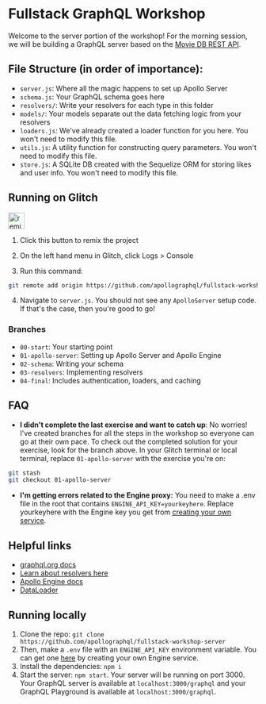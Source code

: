 # Fullstack GraphQL Workshop

Welcome to the server portion of the workshop! For the morning session, we will be building a GraphQL server based on the [Movie DB REST API](https://developers.themoviedb.org/3/getting-started/introduction).

## File Structure (in order of importance):
- `server.js`: Where all the magic happens to set up Apollo Server
- `schema.js`: Your GraphQL schema goes here
- `resolvers/`: Write your resolvers for each type in this folder
- `models/`: Your models separate out the data fetching logic from your resolvers
- `loaders.js`: We've already created a loader function for you here. You won't need to modify this file.
- `utils.js`: A utility function for constructing query parameters. You won't need to modify this file.
- `store.js`: A SQLite DB created with the Sequelize ORM for storing likes and user info. You won't need to modify this file.

## Running on Glitch

<!-- Remix Button -->
<a href="https://glitch.com/edit/#!/remix/fullstack-workshop-server">
  <img src="https://cdn.glitch.com/2bdfb3f8-05ef-4035-a06e-2043962a3a13%2Fremix%402x.png?1513093958726" alt="remix button" aria-label="remix" height="33">
</a>

1. Click this button to remix the project

2. On the left hand menu in Glitch, click Logs > Console

3. Run this command:

```bash
git remote add origin https://github.com/apollographql/fullstack-workshop-server && git fetch origin && git checkout 00-start && refresh
```
4. Navigate to `server.js`. You should not see any `ApolloServer` setup code. If that's the case, then you're good to go!

### Branches
- `00-start`: Your starting point
- `01-apollo-server`: Setting up Apollo Server and Apollo Engine
- `02-schema`: Writing your schema
- `03-resolvers`: Implementing resolvers
- `04-final`: Includes authentication, loaders, and caching

## FAQ
- **I didn't complete the last exercise and want to catch up**: No worries! I've created branches for all the steps in the workshop so everyone can go at their own pace. To check out the completed solution for your exercise, look for the branch above. In your Glitch terminal or local terminal, replace `01-apollo-server` with the exercise you're on:

```bash
git stash
git checkout 01-apollo-server
```

- **I'm getting errors related to the Engine proxy:** You need to make a .env file in the root that contains `ENGINE_API_KEY=yourkeyhere`. Replace yourkeyhere with the Engine key you get from [creating your own service](https://engine.apollographql.com/).

## Helpful links
- [graphql.org docs](http://graphql.org/learn/schema/)
- [Learn about resolvers here](https://www.apollographql.com/docs/graphql-tools/resolvers.html)
- [Apollo Engine docs](https://www.apollographql.com/docs/engine/)
- [DataLoader](https://www.apollographql.com/docs/graphql-tools/connectors.html#dataloader)

## Running locally

1. Clone the repo: `git clone https://github.com/apollographql/fullstack-workshop-server`
2. Then, make a `.env` file with an `ENGINE_API_KEY` environment variable. You can get one [here](https://engine.apollographql.com/) by creating your own Engine service.
3. Install the dependencies: `npm i`
4. Start the server: `npm start`. Your server will be running on port 3000. Your GraphQL server is available at `localhost:3000/graphql` and your GraphQL Playground is available at `localhost:3000/graphql`.
